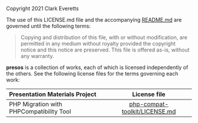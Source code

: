 Copyright 2021 Clark Everetts

The use of this LICENSE.md file and the accompanying [README.md](README.md) are
governed until the following terms:

> Copying and distribution of this file, with or without modification,
> are permitted in any medium without royalty provided the copyright
> notice and this notice are preserved. This file is offered as-is,
> without any warranty.

**presos** is a collection of works, each of which is licensed independently of the
others. See the following license files for the terms governing each work:

|     Presentation Materials Project       |    License file    |
| :--------------------------------------- | :----------------: |
| PHP Migration with PHPCompatibility Tool | [php-compat-toolkit/LICENSE.md](php-compat-toolkit/LICENSE.md) |
